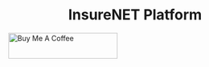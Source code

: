 <h1 align="center">
    InsureNET Platform
</h1>



<a href="https://www.buymeacoffee.com/0rlSPxJaU" target="_blank"><img src="https://cdn.buymeacoffee.com/buttons/default-black.png" alt="Buy Me A Coffee" style="height: 51px !important;width: 217px !important;" ></a>
